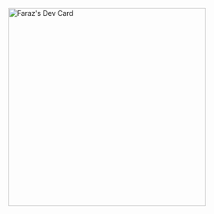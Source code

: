 <a href="https://app.daily.dev/farazraza97"><img src="https://github.com/Farazraza/farazraza/blob/master/devcard.svg" width="400" alt="Faraz's Dev Card"/></a>
